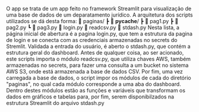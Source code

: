 O app se trata de um app feito no framework Streamlit para visualização de uma base de dados de um deparatamento jurídico.
A arquitetura dos scripts utilizados se dá desta forma:
📂 paginas/
 ┣ 📂 __pycache__/
 ┣ 📄 pag1.py
 ┣ 📄 pag2.py
 ┗ 📄 pag3.py
📄 login.py
📄 readcsv.py
📄 stdash.py
Nesta lista, a página inicial de abertura é a pagina login.py, que tem a estrutura da pagina de login e se conecta com as credenciais armazenadas no secrets do Stremlit.
Validada a entrada do usuário, é aberto o stdash.py, que contém a estrutura geral do dashboard. Antes de qualquer coisa, ao ser acionado, este scripts importa o módulo readcsv.py, que utiliza chaves AWS, também armazenadas no secrets, para fazer uma consulta a um bucket no sistema AWS S3, onde está armazenada a base de dados CSV.
Por fim, uma vez carregada a base de dados, o script impor os módulos de cada do diretório "paginas", no qual cada módulo corresponde a uma aba do dashboard. Dentro destes módulos estão as funções e variáveis que transformam os dados em gráficos e tabelas para, por fim, serem disponibilzados na estrutura Streamlit do arquivo stdash.py
